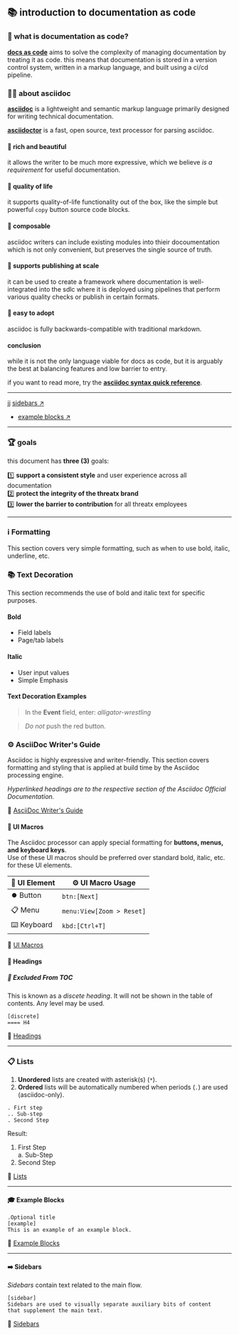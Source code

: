 
## 📚 introduction to documentation as code

### 🙋 what is documentation as code?

[__docs as code__](https://www.writethedocs.org/guide/docs-as-code/) aims to solve the complexity of managing documentation by treating it as code.
this means that documentation is stored in a version control system,
written in a markup language, and built using a ci/cd pipeline. 


### 🧑‍🏫 about asciidoc

[__asciidoc__](https://docs.asciidoctor.org/asciidoc/latest/) is a lightweight and semantic markup language primarily designed for writing technical documentation.  

[__asciidoctor__](https://asciidoctor.org) is a fast, open source, text processor for parsing asciidoc.

#### 🌟 rich and beautiful 
it allows the writer to be much more expressive, which we believe _is a requirement_
for useful documentation.

#### 🌟 quality of life
it supports quality-of-life functionality out of the box, like the simple but powerful `copy` button 
source code blocks.

#### 🌟 composable 
asciidoc writers can include existing modules into thieir docoumentation which is not only convenient, but
preserves the single source of truth.

#### 🌟 supports publishing at scale
it can be used to create a framework where documentation is well-integrated into the sdlc where it is
deployed using pipelines that perform various quality checks or publish in certain formats.  

#### 🌟 easy to adopt

asciidoc is fully backwards-compatible with traditional markdown.

#### conclusion

while it is not the only language viable for docs as code, but it is arguably the best at balancing features and low barrier to entry.  

if you want to read more, try the [__asciidoc syntax quick reference__](https://docs.asciidoctor.org/asciidoc/latest/syntax-quick-reference/).

--- 

jj [sidebars ↗](https://docs.asciidoctor.org/asciidoc/latest/blocks/sidebars/)
- [example blocks ↗](https://docs.asciidoctor.org/asciidoc/latest/blocks/example-blocks/)

---

### 🏆 goals

this document has __three (3)__ goals:

1️⃣  __support a consistent style__ and user experience across all documentation  
2️⃣   __protect the integrity of the threatx brand__  
3️⃣  __lower the barrier to contribution__ for all threatx employees

---

### ℹ️ Formatting

This section covers very simple formatting, such as when to use bold, italic, underline, etc. 

### 📚 Text Decoration

This section recommends the use of bold and italic text for specific purposes. 

#### Bold
- Field labels
- Page/tab labels

#### Italic 
- User input values
- Simple Emphasis

#### Text Decoration Examples 
> In the __Event__ field, enter: _alligator-wrestling_  

> _Do not_ push the red button.  



### ⚙️ AsciiDoc Writer's Guide
 
Asciidoc is highly expressive and writer-friendly. This section covers formatting and styling that is applied at build time by the Asciidoc processing engine. 

_Hyperlinked headings are to the respective section of the Asciidoc Official Documentation._

🔗 [AsciiDoc Writer's Guide](https://asciidoctor.org/docs/asciidoc-writers-guide/)

#### 🎨 UI Macros

The Asciidoc processor can apply special formatting for __buttons, menus, and keyboard keys__.   
Use of these UI macros should be preferred over standard bold, italic, etc. for these UI elements.  


| 🎨 UI Element | ⚙️ UI Macro Usage          | 
| ------------- | --------------------------|
| ⏺️ Button      | `btn:[Next]`                |
| 📋 Menu       |  `menu:View[Zoom > Reset]`  |
| ⌨️ Keyboard    |  `kbd:[Ctrl+T]`             |


 🔗 [UI Macros](https://docs.asciidoctor.org/asciidoc/latest/macros/ui-macros/)

#### 📖 Headings

##### 🫥 Excluded From TOC

This is known as a _discete heading_. It will not be shown in the table of contents. Any level may be used.

```asciidoc
[discrete]
==== H4
```

 🔗 [Headings](https://docs.asciidoctor.org/asciidoc/latest/blocks/discrete-headings/) 

___

### 📋 Lists

1. __Unordered__ lists are created with asterisk(s) (`*`).  
2. __Ordered__ lists will be automatically numbered when periods (`.`) are used (asciidoc-only).

```asciidoc
. Firt step
.. Sub-step
. Second Step
```

Result:
1. First Step  
    a. Sub-Step
2. Second Step  

🔗 [Lists](https://docs.asciidoctor.org/asciidoc/latest/lists/) 

---

####  🎓 Example Blocks

```asciidoc
.Optional title
[example]
This is an example of an example block.
```

🔗 [Example Blocks](https://docs.asciidoctor.org/asciidoc/latest/blocks/example-blocks/)

---

#### ➡️ Sidebars
_Sidebars_ contain text related to the main flow.
 
 ```asciidoc
[sidebar]
Sidebars are used to visually separate auxiliary bits of content
that supplement the main text.
 ```

 🔗 [Sidebars](https://docs.asciidoctor.org/asciidoc/latest/blocks/sidebars/)


